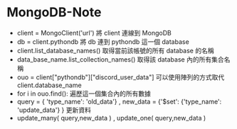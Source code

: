# MongoDB-Note

- client = MongoClient('url') 將 client 連線到 MongoDB
- db = client.pythondb 將 db 連到 pythondb 這一個 database
- client.list_database_names() 取得當前該帳號的所有 database 的名稱
- data_base_name.list_collection_names() 取得該 database 內的所有集合名稱
- ouo = client["pythondb"]["discord_user_data"] 可以使用陣列的方式取代 client.database_name
- for i in ouo.find():  遍歷這一個集合內的所有數據
- query = { 'type_name': 'old_data'} , new_data = {'$set': {'type_name': 'update_data'} } 更新資料
- update_many( query,new_data ) , update_one( query,new_data )
